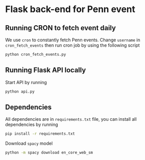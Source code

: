 # Flask back-end for Penn event


## Running CRON to fetch event daily

We use `cron` to constantly fetch Penn events. Change `username` in `cron_fetch_events`
then run cron job by using the following script

```sh
python cron_fetch_events.py
```


## Running Flask API locally

Start API by running

```sh
python api.py
```


## Dependencies

All dependencies are in `requirements.txt` file, you can install all dependencies by running

```sh
pip install -r requirements.txt
```

Download `spacy` model

```sh
python -m spacy download en_core_web_sm
```